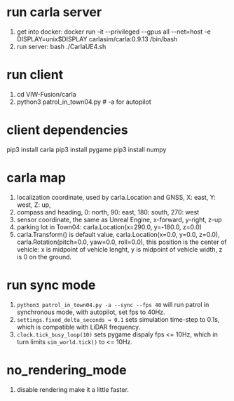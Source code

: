 # run carla server
1. get into docker: docker run -it --privileged --gpus all --net=host -e DISPLAY=unix$DISPLAY carlasim/carla:0.9.13 /bin/bash
2. run server:      bash ./CarlaUE4.sh

# run client
1. cd VIW-Fusion/carla
2. python3 patrol_in_town04.py  # -a for autopilot

# client dependencies
pip3 install carla
pip3 install pygame
pip3 install numpy

# carla map
1. localization coordinate, used by carla.Location and GNSS, X: east, Y: west, Z: up, 
2. compass and heading, 0: north, 90: east, 180: south, 270: west
3. sensor coordinate, the same as Unreal Engine,  x-forward, y-right, z-up
4. parking lot in Town04: carla.Location(x=290.0, y=-180.0, z=0.0)
5. carla.Transform() is default value, carla.Location(x=0.0, y=0.0, z=0.0), carla.Rotation(pitch=0.0, yaw=0.0, roll=0.0), this position is the center of vehicle: x is midpoint of vehicle lenght, y is midpoint of vehicle width, z is 0 on the ground.

# run sync mode
1. `python3 patrol_in_town04.py -a --sync --fps 40` will run patrol in synchronous mode, with autopilot, set fps to 40Hz.
2. `settings.fixed_delta_seconds = 0.1` sets simulation time-step to 0.1s, which is compatible with LiDAR frequency.
3. `clock.tick_busy_loop(10)` sets pygame dispaly fps <= 10Hz, which in turn limits `sim_world.tick()` to <= 10Hz.

# no_rendering_mode
1. disable rendering make it a little faster.
